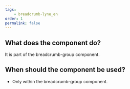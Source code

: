 ```yaml
---
tags: 
    - breadcrumb-lyne_en
order: 1
permalink: false
---
```


## What does the component do?
It is part of the breadcrumb-group component.

## When should the component be used?
* Only within the breadcrumb-group component.
